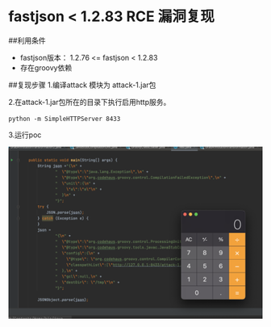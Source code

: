 # fastjson < 1.2.83 RCE 漏洞复现

##利用条件
- fastjson版本： 1.2.76 <= fastjson < 1.2.83
- 存在groovy依赖

##复现步骤
1.编译attack 模块为 attack-1.jar包

2.在attack-1.jar包所在的目录下执行启用http服务。

`python -m SimpleHTTPServer 8433`

3.运行poc

![image](images/1662101876011-b08585ac-f575-4c11-bb7d-2d09f1296cd1.png)
